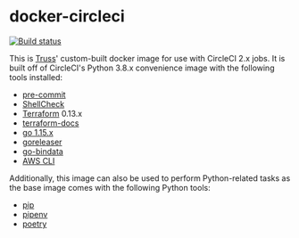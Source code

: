 # docker-circleci

[![Build status](https://img.shields.io/circleci/project/github/trussworks/docker-circleci/master.svg?style=svg)](https://circleci.com/gh/trussworks/docker-circleci/tree/master)

This is [Truss](https://truss.works/)' custom-built docker image for use with CircleCI 2.x jobs. It is built off of CircleCI's Python 3.8.x convenience image with the following tools installed:

- [pre-commit](http://pre-commit.com/)
- [ShellCheck](https://www.shellcheck.net/)
- [Terraform](https://www.terraform.io/) 0.13.x
- [terraform-docs](https://github.com/segmentio/terraform-docs)
- [go 1.15.x](https://golang.org/)
- [goreleaser](https://goreleaser.com/go)
- [go-bindata](https://github.com/kevinburke/go-bindata)
- [AWS CLI](https://aws.amazon.com/cli/)

Additionally, this image can also be used to perform Python-related tasks as the base image comes with the following Python tools:

- [pip](https://pip.pypa.io/en/stable/)
- [pipenv](https://pipenv-fork.readthedocs.io/en/latest/)
- [poetry](https://python-poetry.org/)
